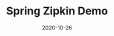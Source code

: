 ---
date: '2020-10-26'
description: Instrument a Spring Boot application with Zipkin
lastmod: '2020-10-26'
patterns:
- Observability
readme: false
repo: https://github.com/BrianMMcClain/spring-zipkin-demo
summary:
- Instrument a Spring Boot application with Zipkin
tags:
- Spring
- Microservices
- Spring Boot
- REST
- Zipkin
- Observability
team:
- Brian McClain
title: Spring Zipkin Demo
---